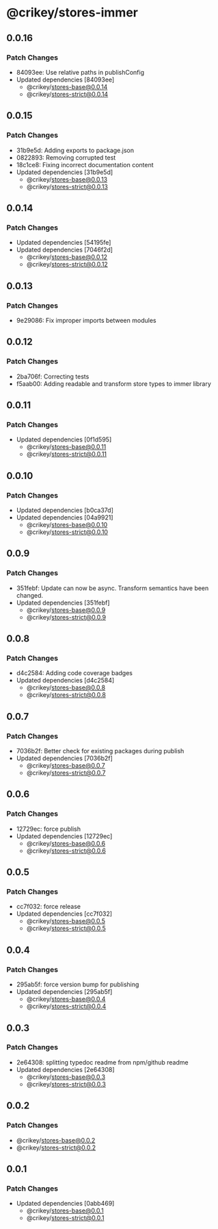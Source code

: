 # @crikey/stores-immer

## 0.0.16

### Patch Changes

- 84093ee: Use relative paths in publishConfig
- Updated dependencies [84093ee]
  - @crikey/stores-base@0.0.14
  - @crikey/stores-strict@0.0.14

## 0.0.15

### Patch Changes

- 31b9e5d: Adding exports to package.json
- 0822893: Removing corrupted test
- 18c1ce8: Fixing incorrect documentation content
- Updated dependencies [31b9e5d]
  - @crikey/stores-base@0.0.13
  - @crikey/stores-strict@0.0.13

## 0.0.14

### Patch Changes

- Updated dependencies [54195fe]
- Updated dependencies [7046f2d]
  - @crikey/stores-base@0.0.12
  - @crikey/stores-strict@0.0.12

## 0.0.13

### Patch Changes

- 9e29086: Fix improper imports between modules

## 0.0.12

### Patch Changes

- 2ba706f: Correcting tests
- f5aab00: Adding readable and transform store types to immer library

## 0.0.11

### Patch Changes

- Updated dependencies [0f1d595]
  - @crikey/stores-base@0.0.11
  - @crikey/stores-strict@0.0.11

## 0.0.10

### Patch Changes

- Updated dependencies [b0ca37d]
- Updated dependencies [04a9921]
  - @crikey/stores-base@0.0.10
  - @crikey/stores-strict@0.0.10

## 0.0.9

### Patch Changes

- 351febf: Update can now be async. Transform semantics have been changed.
- Updated dependencies [351febf]
  - @crikey/stores-base@0.0.9
  - @crikey/stores-strict@0.0.9

## 0.0.8

### Patch Changes

- d4c2584: Adding code coverage badges
- Updated dependencies [d4c2584]
  - @crikey/stores-base@0.0.8
  - @crikey/stores-strict@0.0.8

## 0.0.7

### Patch Changes

- 7036b2f: Better check for existing packages during publish
- Updated dependencies [7036b2f]
  - @crikey/stores-base@0.0.7
  - @crikey/stores-strict@0.0.7

## 0.0.6

### Patch Changes

- 12729ec: force publish
- Updated dependencies [12729ec]
  - @crikey/stores-base@0.0.6
  - @crikey/stores-strict@0.0.6

## 0.0.5

### Patch Changes

- cc7f032: force release
- Updated dependencies [cc7f032]
  - @crikey/stores-base@0.0.5
  - @crikey/stores-strict@0.0.5

## 0.0.4

### Patch Changes

- 295ab5f: force version bump for publishing
- Updated dependencies [295ab5f]
  - @crikey/stores-base@0.0.4
  - @crikey/stores-strict@0.0.4

## 0.0.3

### Patch Changes

- 2e64308: splitting typedoc readme from npm/github readme
- Updated dependencies [2e64308]
  - @crikey/stores-base@0.0.3
  - @crikey/stores-strict@0.0.3

## 0.0.2

### Patch Changes

- @crikey/stores-base@0.0.2
- @crikey/stores-strict@0.0.2

## 0.0.1

### Patch Changes

- Updated dependencies [0abb469]
  - @crikey/stores-base@0.0.1
  - @crikey/stores-strict@0.0.1
